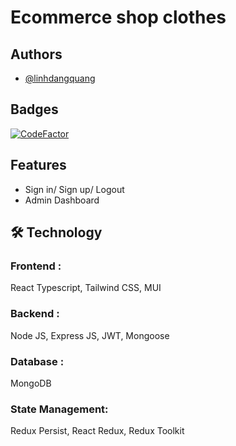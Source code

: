 
# Ecommerce shop clothes




## Authors

- [@linhdangquang](https://www.github.com/linhdangquang)


## Badges

[![CodeFactor](https://www.codefactor.io/repository/github/linhdangquang/web502_typescript/badge)](https://www.codefactor.io/repository/github/linhdangquang/web502_typescript)



## Features

- Sign in/ Sign up/ Logout
- Admin Dashboard


## 🛠 Technology
### Frontend :
React Typescript, Tailwind CSS, MUI
### Backend :
Node JS, Express JS, JWT, Mongoose
### Database :
MongoDB
### State Management:
Redux Persist, React Redux, Redux Toolkit


